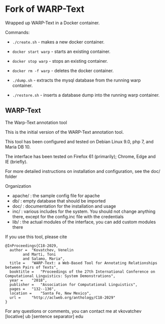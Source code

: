 # Fork of WARP-Text
Wrapped up WARP-Text in a Docker container.

Commands:

- `./create.sh` - makes a new docker container.
- `docker start warp` - starts an existing container.
- `docker stop warp` - stops an existing container.
- `docker rm -f warp` - deletes the docker container.

- `./dump.sh` - extracts the mysql database from the running warp container.
- `./restore.sh` - inserts a database dump into the running warp container.

## WARP-Text
The Warp-Text annotation tool

This is the initial version of the WARP-Text annotation tool.

This tool has been configured and tested on Debian Linux 9.0, php 7, and Maria DB 10.

The interface has been tested on Firefox 61 (primarily); Chrome, Edge and IE (briefly).

For more detailed instructions on installation and configuration, see the doc/ folder

Organization
- apache/ : the sample config file for apache
- db/ : empty database that should be imported
- doc/ : documentation for the installation and usage
- inc/ : various includes for the system. You should not change anything there, except for the config.inc file with the credentials
- lib/ : the actual modules of the interface, you can add custom modules there

If you use this tool, please cite

```
@InProceedings{C18-2029,
  author = 	"Kovatchev, Venelin
		and Marti, Toni
		and Salamo, Maria",
  title = 	"WARP-Text: a Web-Based Tool for Annotating Relationships between Pairs of Texts",
  booktitle = 	"Proceedings of the 27th International Conference on Computational Linguistics: System Demonstrations",
  year = 	"2018",
  publisher = 	"Association for Computational Linguistics",
  pages = 	"132--136",
  location = 	"Santa Fe, New Mexico",
  url = 	"http://aclweb.org/anthology/C18-2029"
}
```

For any questions or comments, you can contact me at vkovatchev [locative] ub [sentence separator] edu
